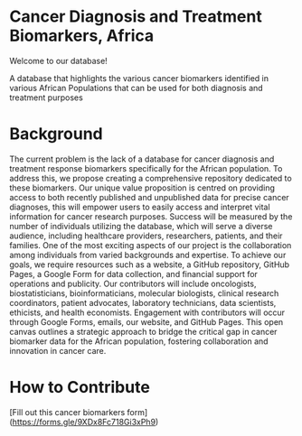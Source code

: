 # Cancer Diagnosis and Treatment Biomarkers, Africa
Welcome to our database!

A database that highlights the various cancer biomarkers identified in various African Populations that can be used for both diagnosis and treatment purposes

# Background
The current problem is the lack of a database for cancer diagnosis and treatment response biomarkers specifically for the African population. To address this, we propose creating a comprehensive repository dedicated to these biomarkers. Our unique value proposition is centred on providing access to both recently published and unpublished data for precise cancer diagnoses, this will empower users to easily access and interpret vital information for cancer research purposes. Success will be measured by the number of individuals utilizing the database, which will serve a diverse audience, including healthcare providers, researchers, patients, and their families. One of the most exciting aspects of our project is the collaboration among individuals from varied backgrounds and expertise. To achieve our goals, we require resources such as a website, a GitHub repository, GitHub Pages, a Google Form for data collection, and financial support for operations and publicity. Our contributors will include oncologists, biostatisticians, bioinformaticians, molecular biologists, clinical research coordinators, patient advocates, laboratory technicians, data scientists, ethicists, and health economists. Engagement with contributors will occur through Google Forms, emails, our website, and GitHub Pages. This open canvas outlines a strategic approach to bridge the critical gap in cancer biomarker data for the African population, fostering collaboration and innovation in cancer care.

# How to Contribute
[Fill out this cancer biomarkers form] (https://forms.gle/9XDx8Fc718Gi3xPh9)


